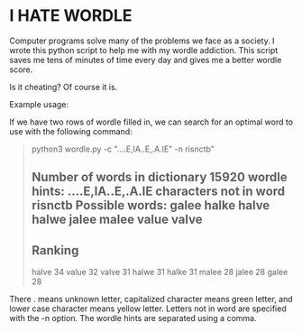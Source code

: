 # I HATE WORDLE 

Computer programs solve many of the problems we face as a society. I wrote this python script to help me with my wordle addiction. This script saves me tens of minutes of time every day and gives me a better wordle score. 

Is it cheating? Of course it is.

Example usage:

If we have two rows of wordle filled in, we can search for an optimal word to use with the following command:

>python3 wordle.py -c \"....E,lA..E,.A.lE\" -n risnctb"<br />
>
>Number of words in dictionary 15920
>wordle hints: ....E,lA..E,.A.lE
>characters not in word risnctb
>Possible words:
>galee
>halke
>halve
>halwe
>jalee
>malee
>value
>valve
>-------
>Ranking
>-------
>halve 34
>value 32
>valve 31
>halwe 31
>halke 31
>malee 28
>jalee 28
>galee 28


There . means unknown letter, capitalized character means green letter, and lower case character means yellow letter. Letters not in word are specified with the -n option. The wordle hints are separated using a comma. 
